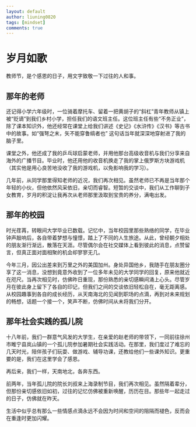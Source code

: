 ```yaml
---
layout: default
author: liuning0820
tags: [mindset]
comments: true
---
```


# 岁月如歌

教师节，是个感恩的日子，用文字致敬一下过往的人和事。

## 那年的老师

还记得小学六年级时，一位骑着摩托车、留着一把黄胡子的“斜杠”青年教师从镇上被“贬谪”到我们乡村小学，担任我们的语文班主任。这位班主任有些“不务正业”，除了课本知识外，他还经常在课堂上给我们讲述《史记》《水浒传》《汉书》等古书中的故事。如“强弩之末，矢不能穿鲁缟者也” 这句话当年就深深地穿射进了我的脑子里。

课堂之外，他还成了我的乒乓球启蒙老师，并用他那台高级收音机与我们分享来自海外的广播节目。毕业时，他还用他的收音机换走了我的掌上俄罗斯方块游戏机（其实他是用心良苦地没收了我的游戏机，以免影响我的学习）。

几年前，从同学那里得知老师的近况，我们再次相见。虽然老师已不再是当年那个年轻的小伙，但他依然风采依旧，亲切而睿智。短暂的交谈中，我们从工作聊到子女教育，岁月的积淀让我再次从老师那里汲取到宝贵的养分，满电出发。

## 那年的校园

时光荏苒，转眼间大学毕业已数载。记忆中，当年校园里那些熟络的同学，在毕业钟声敲响后，各自带着梦想与憧憬，踏上了不同的人生旅途。从此，曾经朝夕相处的朋友渐行渐远，散落在天涯。尽管偶尔会在社交媒体上看到彼此的消息，点赞留言，但真正面对面相聚的机会却寥寥无几。

今年三月，因公出差来到万里之外的美国加州。身处异国他乡，我随手在朋友圈分享了这一消息，没想到竟意外收到了一位多年未见的大学同学的回复，原来他就近在咫尺。当再次相见时，仿佛昨日重现，那份熟悉的亲切感瞬间涌上心头。尽管岁月在彼此身上留下了各自的印记，但我们之间的交谈依旧轻松自在，毫无距离感。从校园趣事到各自的成长经历，从天南海北的见闻到职场的点滴，再到对未来规划的畅想，话题一个接一个，笑声不断，仿佛时间从未将我们分开。

## 那年社会实践的孤儿院

十八年前，我们一群意气风发的大学生，在亲爱的赵老师的带领下，一同前往徐州市睢宁县岚山镇的一个孤儿院参加暑期社会实践活动。在那里，我们度过了难忘的几天时光，陪伴孩子们玩耍、做游戏、辅导功课，还教给他们一些课外知识。更重要的是，我们在这里学会了感恩。

再后来，我们一样，天南地北，各奔东西。

前两年，当年孤儿院的院长刘叔来上海录制节目，我们再次相见。虽然隔着辈分，但那份亲切感依旧如初，过往的记忆仿佛被重新唤醒，历历在目。那些年一起走过的日子，仿佛就在昨天。

生活中似乎总有那么一些情感点滴永远不会因为时间和空间的阻隔而褪色，反而会在重逢时更加闪耀。


